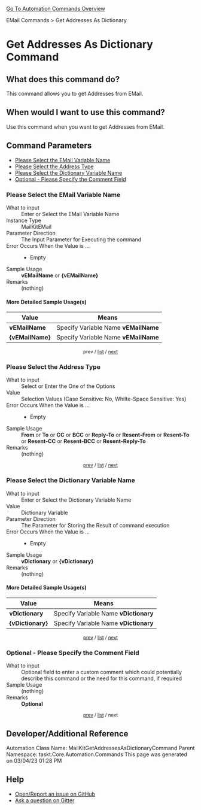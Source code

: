 <!--TITLE: Get Addresses As Dictionary Command -->
<!-- SUBTITLE: a command in the EMail Commands group. -->
[Go To Automation Commands Overview](/automation-commands.md)


EMail Commands &gt; Get Addresses As Dictionary


# Get Addresses As Dictionary Command


## What does this command do?
This command allows you to get Addresses from EMail.


## When would I want to use this command?
Use this command when you want to get Addresses from EMail.


<a id="param_list"></a>
## Command Parameters
- [Please Select the EMail Variable Name](#param_0)
- [Please Select the Address Type](#param_1)
- [Please Select the Dictionary Variable Name](#param_2)
- [Optional - Please Specify the Comment Field](#param_3)


<a id="param_0"></a>
### Please Select the EMail Variable Name


<dl>
<dt>What to input</dt><dd>Enter or Select the EMail Variable Name</dd>
<dt>Instance Type</dt><dd>MailKitEMail</dd>
<dt>Parameter Direction</dt><dd>The Input Parameter for Executing the command</dd>
<dt>Error Occurs When the Value is ...</dt><dd><ul>
<li>Empty</li>
</ul></dd>
<dt>Sample Usage</dt><dd><strong>vEMailName</strong> or <strong>{vEMailName}</strong></dd>
<dt>Remarks</dt><dd>(nothing)</dd>
</dl>




#### More Detailed Sample Usage(s)
| Value | Means |
|---|---|
| <strong>vEMailName</strong> | Specify Variable Name **vEMailName** |
| <strong>{vEMailName}</strong> | Specify Variable Name **vEMailName** |


<div style="font-size: 90%; text-align: center">


prev / [list](#param_list) / [next](#param_1)


</div>


<a id="param_1"></a>
### Please Select the Address Type


<dl>
<dt>What to input</dt><dd>Select or Enter the One of the Options</dd>
<dt>Value</dt><dd>Selection Values (Case Sensitive: No, Whilte-Space Sensitive: Yes)</dd>
<dt>Error Occurs When the Value is ...</dt><dd><ul>
<li>Empty</li>
</ul></dd>
<dt>Sample Usage</dt><dd><strong>From</strong> or  <strong>To</strong> or  <strong>CC</strong> or  <strong>BCC</strong> or  <strong>Reply-To</strong> or  <strong>Resent-From</strong> or  <strong>Resent-To</strong> or  <strong>Resent-CC</strong> or  <strong>Resent-BCC</strong> or  <strong>Resent-Reply-To</strong></dd>
<dt>Remarks</dt><dd>(nothing)</dd>
</dl>




<div style="font-size: 90%; text-align: center">


[prev](#param_1) / [list](#param_list) / [next](#param_2)


</div>


<a id="param_2"></a>
### Please Select the Dictionary Variable Name


<dl>
<dt>What to input</dt><dd>Enter or Select the Dictionary Variable Name</dd>
<dt>Value</dt><dd>Dictionary Variable</dd>
<dt>Parameter Direction</dt><dd>The Parameter for Storing the Result of command execution</dd>
<dt>Error Occurs When the Value is ...</dt><dd><ul>
<li>Empty</li>
</ul></dd>
<dt>Sample Usage</dt><dd><strong>vDictionary</strong> or <strong>{vDictionary}</strong></dd>
<dt>Remarks</dt><dd>(nothing)</dd>
</dl>




#### More Detailed Sample Usage(s)
| Value | Means |
|---|---|
| <strong>vDictionary</strong> | Specify Variable Name **vDictionary** |
| <strong>{vDictionary}</strong> | Specify Variable Name **vDictionary** |


<div style="font-size: 90%; text-align: center">


[prev](#param_2) / [list](#param_list) / [next](#param_3)


</div>


<a id="param_3"></a>
### Optional - Please Specify the Comment Field


<dl>
<dt>What to input</dt><dd>Optional field to enter a custom comment which could potentially describe this command or the need for this command, if required</dd>
<dt>Sample Usage</dt><dd>(nothing)</dd>
<dt>Remarks</dt><dd><strong>Optional</strong><br></dd>
</dl>




<div style="font-size: 90%; text-align: center">


[prev](#param_3) / [list](#param_list) / next


</div>


## Developer/Additional Reference
Automation Class Name: MailKitGetAddressesAsDictionaryCommand
Parent Namespace: taskt.Core.Automation.Commands
This page was generated on 03/04/23 01:28 PM


## Help
- [Open/Report an issue on GitHub](https://github.com/rcktrncn/taskt/issues/new)
- [Ask a question on Gitter](https://gitter.im/taskt-rpa/Lobby)
